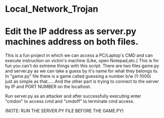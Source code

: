 # Local_Network_Trojan
# Edit the IP address as server.py machines address on both files.
This is a fun project in which we can access a PC/Laptop's CMD and can execute instruction on victim's machine (Like, open Notepad,etc.) This is for fun you can't do extreme things with this script. 
There are two files game.py and server.py as we can take a guess by it's name for what they belongs to. In "game.py" file there is a game called guessing a number b/w (1-1000) just as simple as that......And the other part is trying to connect to the server by IP and PORT NUMBER on the localhost.

Run server.py as an attacker and after successfully executing enter "cmdon" to access cmd and "cmdoff" to terminate cmd access.

(NOTE: RUN THE SERVER.PY FILE BEFORE THE GAME.PY)
